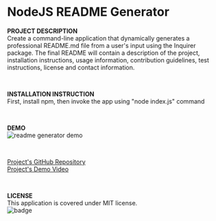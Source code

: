 
# <b>NodeJS README Generator</b>

**PROJECT DESCRIPTION**<br/> 
Create a command-line application that dynamically generates a professional README.md file from a user's input using the Inquirer package. The final README will contain a description of the project, installation instructions, usage information, contribution guidelines, test instructions, license and contact information.

</br>

**INSTALLATION INSTRUCTION**<br/> 
First, install npm, then invoke the app using "node index.js" command

</br>

**DEMO**<br/> 
![readme generator demo](./demo/readme-generator-demo.gif)

</br>

[Project's GitHub Repository](https://github.com/hanhle1989/NodeJS-README-Generator)<br/>
[Project's Demo Video](https://drive.google.com/file/d/1fY5ZlgUWcWkY9fNpHwKIEhZxLnYRCjrP/view?usp=sharing)

</br>

**LICENSE**<br/> 
This application is covered under MIT license.<br/>
![badge](https://img.shields.io/badge/license-MIT-blue)
<br />

